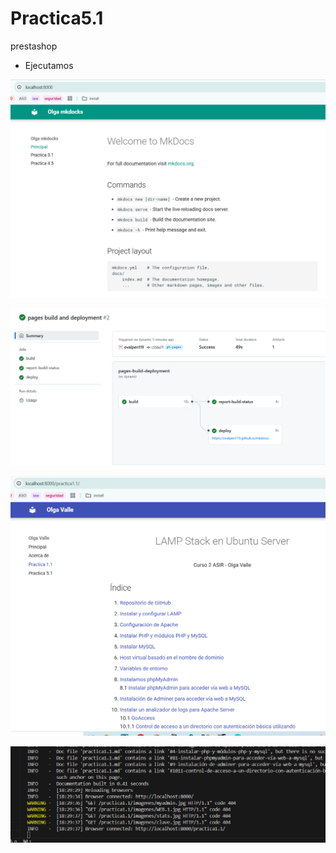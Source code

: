 # Practica5.1
prestashop

- Ejecutamos 

![alt text](image.png)


![alt text](image-1.png)

![alt text](image-2.png)

![alt text](image-3.png)